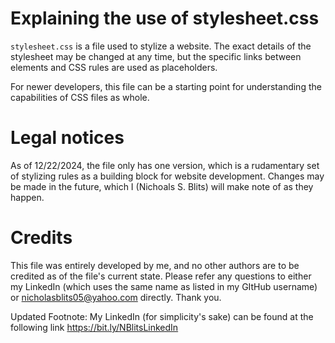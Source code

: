 # Explaining the use of stylesheet.css

`stylesheet.css` is a file used to stylize a website. The exact details of the stylesheet may be changed at any time, but the specific links between elements and CSS rules are used as placeholders.

For newer developers, this file can be a starting point for understanding the capabilities of CSS files as whole.

# Legal notices

As of 12/22/2024, the file only has one version, which is a rudamentary set of stylizing rules as a building block for website development. Changes may be made in the future, which I (Nichoals S. Blits) will make note of as they happen.

# Credits

This file was entirely developed by me, and no other authors are to be credited as of the file's current state.
Please refer any questions to either my LinkedIn (which uses the same name as listed in my GItHub username) or nicholasblits05@yahoo.com directly. Thank you.

Updated Footnote: My LinkedIn (for simplicity's sake) can be found at the following link https://bit.ly/NBlitsLinkedIn
